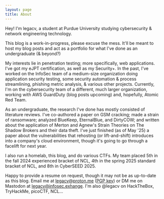 ```yaml
---
layout: page
title: About
---
```


Hey! I'm legacv, a student at Purdue University studying cybersecurity & network engineering technology.

This blog is a work-in-progress, please excuse the mess. It'll be meant to host my blog posts and act as a portfolio for what I've done as an undergraduate (& beyond?)

My interests lie in penetration testing; more specifically, web applications. I've got my eJPT certification, as well as my Security+. In the past, I've worked on the InfoSec team of a medium-size organization doing application security testing, some security automation & process streamlining, phishing metric analysis, & various other projects. Currently, I'm on the cybersecurity team of a different, much larger organization, working with AWS GuardDuty (blog posts upcoming) and, hopefully, Atomic Red Team.

As an undergraduate, the research I've done has mostly consisted of literature reviews. I've co-authored a paper on GSM cracking; made a strain of ransomware; analyzed BlueKeep, EternalBlue, and DirtyCOW; and written about the application of Merton and Agnew's Strain Theories on The Shadow Brokers and their data theft. I've just finished (as of May '25) a paper about the vulnerabilities that rehosting (or lift-and-shift) introduces into a company's cloud environment, though it's going to go through a facelift for next year. 

I also run a homelab, this blog, and do various CTFs. My team placed 5th in the fall 2024 experienced bracket of NCL, 4th in the spring 2025 standard bracket of NCL, and 8th in CyberSEED 2025.

Happy to provide a resume on request, though it may not be as up-to-date as this blog. Email me at legacv@proton.me ([PGP key](https://legacv.github.io/keys.txt)) or DM me on Mastodon at legacv@infosec.exhange. I'm also @legacv on HackTheBox, TryHackMe, picoCTF, NCL... 
